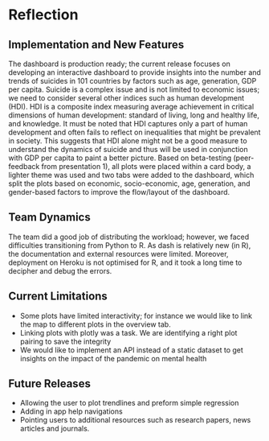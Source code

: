 # Reflection

## Implementation and New Features

The dashboard is production ready; the current release focuses on developing an interactive dashboard to provide insights into the number and trends of suicides in 101 countries by factors such as age, generation, GDP per capita. Suicide is a complex issue and is not limited to economic issues; we need to consider several other indices such as human development (HDI). HDI is a composite index measuring average achievement in critical dimensions of human development: standard of living, long and healthy life, and knowledge. It must be noted that HDI captures only a part of human development and often fails to reflect on inequalities that might be prevalent in society. This suggests that HDI alone might not be a good measure to understand the dynamics of suicide and thus will be used in conjunction with GDP per capita to paint a better picture. Based on beta-testing (peer-feedback from presentation 1), all plots were placed within a card body, a lighter theme was used and two tabs were added to the dashboard, which split the plots based on economic, socio-economic, age, generation, and gender-based factors to improve the flow/layout of the dashboard.

##  Team Dynamics
The team did a good job of distributing the workload; however, we faced difficulties transitioning from Python to R. As dash is relatively new (in R), the documentation and external resources were limited. Moreover, deployment on Heroku is not optimised for R, and it took a long time to decipher and debug the errors. 

## Current Limitations

- Some plots have limited interactivity; for instance we would like to link the map to different plots in the overview tab. 
- Linking plots with plotly was a task. We are identifying a right plot pairing to save the integrity
- We would like to implement an API instead of a static dataset to get insights on the impact of the pandemic on mental health

## Future Releases
- Allowing the user to plot trendlines and preform simple regression
- Adding in app help navigations
- Pointing users to additional resources such as research papers, news articles and journals.
